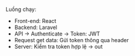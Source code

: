 Luồng chạy:
* Front-end: React 
* Backend: Laravel 
* API -> Authenticate -> Token: JWT 
* Request get data: Gửi token thông qua header 
* Server: Kiểm tra token hợp lệ -> out